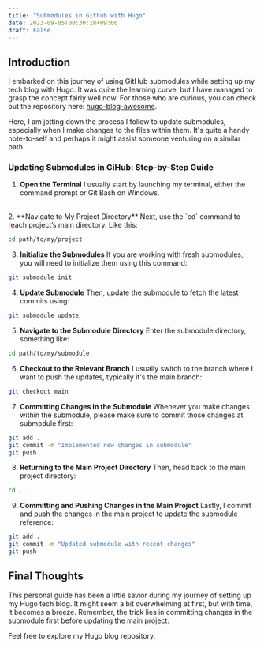 ```yaml
---
title: "Submodules in Github with Hugo"
date: 2023-09-05T00:30:18+09:00
draft: False
---
```


## Introduction
I embarked on this journey of using GitHub submodules while setting up my tech blog with Hugo. It was quite the learning curve, but I have managed to grasp the concept fairly well now. For those who are curious, you can check out the repository here: [hugo-blog-awesome](https://github.com/hugo-sid/hugo-blog-awesome).

Here, I am jotting down the process I follow to update submodules, especially when I make changes to the files within them. It's quite a handy note-to-self and perhaps it might assist someone venturing on a similar path.



### Updating Submodules in GiHub: Step-by-Step Guide

1. **Open the Terminal**
I usually start by launching my terminal, either the command prompt or Git Bash on Windows.
<br>
2. **Navigate to My Project Directory**
Next, use the `cd` command to reach project’s main directory. Like this:
   
```sh
cd path/to/my/project
```

3. **Initialize the Submodules**
If you are working with fresh submodules, you will need to initialize them using this command:
```sh
git submodule init
```

4. **Update Submodule**
Then, update the submodule to fetch the latest commits using:
```sh
git submodule update
```

5. **Navigate to the Submodule Directory**
Enter the submodule directory, something like:
```sh
cd path/to/my/submodule
```

6. **Checkout to the Relevant Branch**
I usually switch to the branch where I want to push the updates, typically it's the main branch:
```sh
git checkout main
```

7. **Committing Changes in the Submodule**
Whenever you make changes within the submodule, please make sure to commit those changes at submodule first:
```sh
git add .
git commit -m "Implemented new changes in submodule"
git push
```

8. **Returning to the Main Project Directory**
Then, head back to the main project directory:
```sh 
cd ..
```

9. **Committing and Pushing Changes in the Main Project**
Lastly, I commit and push the changes in the main project to update the submodule reference:
```sh
git add .
git commit -m "Updated submodule with recent changes"
git push
```

## Final Thoughts
This personal guide has been a little savior during my journey of setting up my Hugo tech blog. It might seem a bit overwhelming at first, but with time, it becomes a breeze. Remember, the trick lies in committing changes in the submodule first before updating the main project.

Feel free to explore my Hugo blog repository.